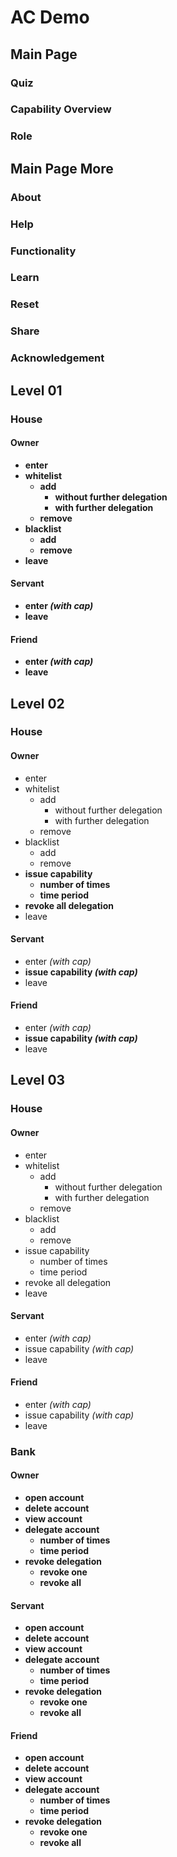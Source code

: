 # AC Demo

## Main Page

### Quiz

### Capability Overview

### Role

## Main Page More

### About

### Help

### Functionality

### Learn

### Reset

### Share

### Acknowledgement

## Level 01

### House

#### Owner
- __enter__
- __whitelist__
  - __add__
    - __without further delegation__
    - __with further delegation__ 
  - __remove__ 
- __blacklist__
  - __add__
  - __remove__
- __leave__

#### Servant
- __enter _(with cap)___
- __leave__

#### Friend
- __enter _(with cap)___
- __leave__

## Level 02

### House

#### Owner
- enter
- whitelist
  - add
    - without further delegation
    - with further delegation
  - remove
- blacklist
  - add
  - remove 
- __issue capability__
  - __number of times__
  - __time period__
- __revoke all delegation__
- leave

#### Servant
- enter _(with cap)_
- __issue capability _(with cap)___
- leave

#### Friend
- enter _(with cap)_
- __issue capability _(with cap)___
- leave

## Level 03

### House

#### Owner
- enter
- whitelist
  - add
    - without further delegation
    - with further delegation
  - remove
- blacklist
  - add
  - remove 
- issue capability
  - number of times
  - time period
- revoke all delegation
- leave

#### Servant
- enter _(with cap)_
- issue capability _(with cap)_
- leave

#### Friend
- enter _(with cap)_
- issue capability _(with cap)_
- leave

### Bank

#### Owner
- __open account__
- __delete account__
- __view account__
- __delegate account__
  - __number of times__
  - __time period__
- __revoke delegation__
  - __revoke one__
  - __revoke all__

#### Servant
- __open account__
- __delete account__
- __view account__
- __delegate account__
  - __number of times__
  - __time period__
- __revoke delegation__
  - __revoke one__
  - __revoke all__

#### Friend
- __open account__
- __delete account__
- __view account__
- __delegate account__
  - __number of times__
  - __time period__
- __revoke delegation__
  - __revoke one__
  - __revoke all__